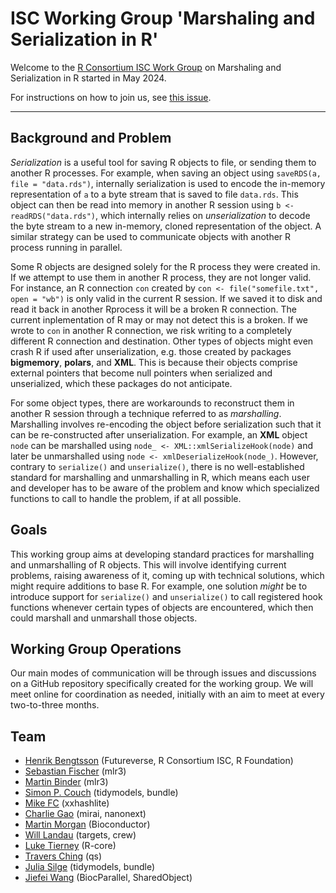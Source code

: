 # ISC Working Group 'Marshaling and Serialization in R'

Welcome to the [R Consortium ISC Work
Group](https://www.r-consortium.org/all-projects/isc-working-groups)
on Marshaling and Serialization in R started in May 2024.

For instructions on how to join us, see [this issue](https://github.com/RConsortium/marshalling-wg/issues/2).

---

## Background and Problem

_Serialization_ is a useful tool for saving R objects to file, or
sending them to another R processes. For example, when saving an
object using `saveRDS(a, file = "data.rds")`, internally serialization
is used to encode the in-memory representation of `a` to a byte stream
that is saved to file `data.rds`. This object can then be read into
memory in another R session using `b <- readRDS("data.rds")`, which
internally relies on _unserialization_ to decode the byte stream to a
new in-memory, cloned representation of the object.  A similar
strategy can be used to communicate objects with another R process
running in parallel.

Some R objects are designed solely for the R process they were created
in. If we attempt to use them in another R process, they are not
longer valid.  For instance, an R connection `con` created by `con <-
file("somefile.txt", open = "wb")` is only valid in the current R
session. If we saved it to disk and read it back in another Rprocess
it will be a broken R connection.  The current inplementation of R may
or may not detect this is a broken. If we wrote to `con` in another R
connection, we risk writing to a completely different R connection and
destination.  Other types of objects might even crash R if used after
unserialization, e.g. those created by packages **bigmemory**,
**polars**, and **XML**.  This is because their objects comprise
external pointers that become null pointers when serialized and
unserialized, which these packages do not anticipate.

For some object types, there are workarounds to reconstruct them in
another R session through a technique referred to as
_marshalling_. Marshalling involves re-encoding the object before
serialization such that it can be re-constructed after
unserialization. For example, an **XML** object `node` can be
marshalled using `node_ <- XML::xmlSerializeHook(node)` and later be
unmarshalled using `node <- xmlDeserializeHook(node_)`.  However,
contrary to `serialize()` and `unserialize()`, there is no
well-established standard for marshalling and unmarshalling in R,
which means each user and developer has to be aware of the problem and
know which specialized functions to call to handle the problem, if at
all possible.  

## Goals  
This working group aims at developing standard practices for marshalling and unmarshalling of R objects.  This will
involve identifying current problems, raising awareness of it, coming
up with technical solutions, which might require additions to base
R. For example, one solution _might_ be to introduce support for
`serialize()` and `unserialize()` to call registered hook functions
whenever certain types of objects are encountered, which then could
marshall and unmarshall those objects.  

## Working Group Operations  
Our main modes of communication will be through issues and discussions on
a GitHub repository specifically created for the working group. We
will meet online for coordination as needed, initially with an aim to
meet at every two-to-three months.


## Team

* [Henrik Bengtsson](https://github.com/HenrikBengtsson) (Futureverse, R Consortium ISC, R Foundation)
* [Sebastian Fischer](https://github.com/sebffischer) (mlr3)
* [Martin Binder](https://github.com/mb706) (mlr3)
* [Simon P. Couch](https://github.com/simonpcouch) (tidymodels, bundle)
* [Mike FC](https://github.com/coolbutuseless) (xxhashlite)
* [Charlie Gao](https://github.com/shikokuchuo) (mirai, nanonext)
* [Martin Morgan](https://github.com/mtmorgan) (Bioconductor)
* [Will Landau](https://github.com/wlandau) (targets, crew)
* [Luke Tierney](https://github.com/ltierney) (R-core)
* [Travers Ching](https://traversc.github.io/) (qs)
* [Julia Silge](https://github.com/juliasilge) (tidymodels, bundle) 
* [Jiefei Wang](https://github.com/Jiefei-Wang) (BiocParallel, SharedObject)
